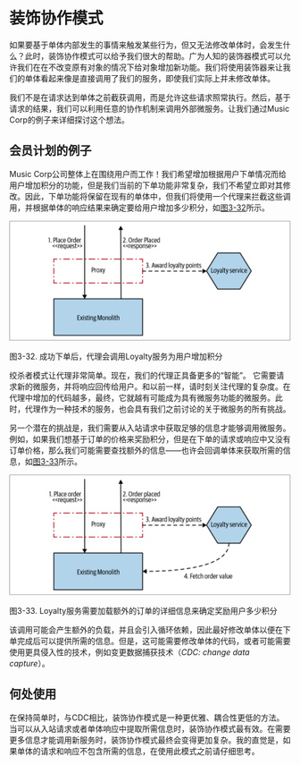 # 装饰协作模式 
如果要基于单体内部发生的事情来触发某些行为，但又无法修改单体时，会发生什么？此时，装饰协作模式可以给予我们很大的帮助。广为人知的装饰器模式可以允许我们在在不改变原有对象的情况下给对象增加新功能。我们将使用装饰器来让我们的单体看起来像是直接调用了我们的服务，即使我们实际上并未修改单体。

我们不是在请求达到单体之前截获调用，而是允许这些请求照常执行。然后，基于请求的结果，我们可以利用任意的协作机制来调用外部微服务。让我们通过Music Corp的例子来详细探讨这个想法。

## 会员计划的例子
Music Corp公司整体上在围绕用户而工作！我们希望增加根据用户下单情况而给用户增加积分的功能，但是我们当前的下单功能非常复杂，我们不希望立即对其修改。因此，下单功能将保留在现有的单体中，但我们将使用一个代理来拦截这些调用，并根据单体的响应结果来确定要给用户增加多少积分，如[图3-32](#f332)所示。

![](../images/3_32.png)

<span id='f332'>图3-32</span>. 成功下单后，代理会调用Loyalty服务为用户增加积分

绞杀者模式让代理非常简单。现在，我们的代理正具备更多的“智能”。 它需要请求新的微服务，并将响应回传给用户。和以前一样，请时刻关注代理的复杂度。在代理中增加的代码越多，最终，它就越有可能成为具有微服务功能的微服务。此时，代理作为一种技术的服务，也会具有我们之前讨论的关于微服务的所有挑战。

另一个潜在的挑战是，我们需要从入站请求中获取足够的信息才能够调用微服务。例如，如果我们想基于订单的价格来奖励积分，但是在下单的请求或响应中又没有订单价格，那么我们可能需要查找额外的信息——也许会回调单体来获取所需的信息，如[图3-33](#f333)所示。

![](../images/3_33.png)

<span id='f333'>图3-33</span>. Loyalty服务需要加载额外的订单的详细信息来确定奖励用户多少积分

该调用可能会产生额外的负载，并且会引入循环依赖，因此最好修改单体以便在下单完成后可以提供所需的信息。但是，这可能需要修改单体的代码，或者可能需要使用更具侵入性的技术，例如变更数据捕获技术（*CDC: change data capture*）。

## 何处使用
在保持简单时，与CDC相比，装饰协作模式是一种更优雅、耦合性更低的方法。当可以从入站请求或者单体响应中提取所需信息时，装饰协作模式最有效。在需要更多信息才能调用新服务时，装饰协作模式最终会变得更加复杂。我的直觉是，如果单体的请求和响应不包含所需的信息，在使用此模式之前请仔细思考。